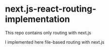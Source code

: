 # next.js-react-routing-implementation
This repo contains only routing with next.js

I implemented here file-based routing with next.js

